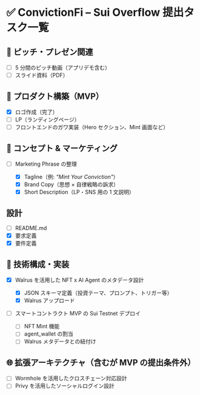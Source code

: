# ✅ ConvictionFi – Sui Overflow 提出タスク一覧

## 🎥 ピッチ・プレゼン関連

- [ ] 5 分間のピッチ動画（アプリデモ含む）
- [ ] スライド資料（PDF）

## 🧬 プロダクト構築（MVP）

- [x] ロゴ作成（完了）
- [ ] LP（ランディングページ）
- [ ] フロントエンドのガワ実装（Hero セクション、Mint 画面など）

## 🧠 コンセプト & マーケティング

- [ ] Marketing Phrase の整理

  - [x] Tagline（例: _"Mint Your Conviction"_）
  - [x] Brand Copy（思想 × 自律戦略の訴求）
  - [x] Short Description（LP・SNS 用の 1 文説明）

## 設計

- [ ] README.md
- [x] 要求定義
- [x] 要件定義

## 🧩 技術構成・実装

- [x] Walrus を活用した NFT x AI Agent のメタデータ設計

  - [x] JSON スキーマ定義（投資テーマ、プロンプト、トリガー等）
  - [x] Walrus アップロード

- [ ] スマートコントラクト MVP の Sui Testnet デプロイ

  - [ ] NFT Mint 機能
  - [ ] agent_wallet の割当
  - [ ] Walrus メタデータとの紐付け

## 🌐 拡張アーキテクチャ（含むが MVP の提出条件外）

- [ ] Wormhole を活用したクロスチェーン対応設計
- [ ] Privy を活用したソーシャルログイン設計
